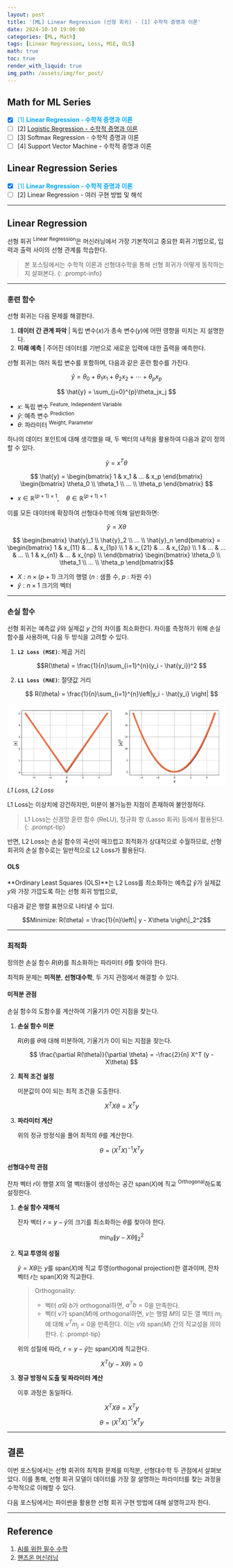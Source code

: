 ```yaml
---
layout: post
title: '[ML] Linear Regression (선형 회귀) - [1] 수학적 증명과 이론'
date: 2024-10-10 19:00:00
categories: [ML, Math]
tags: [Linear Regression, Loss, MSE, OLS]
math: true
toc: true
render_with_liquid: true
img_path: /assets/img/for_post/
---
```

## Math for ML Series

- [x] <span style="color: #07a8f7">[1] **Linear Regression - 수학적 증명과 이론**</span>
- [ ] [2] [Logistic Regression - 수학적 증명과 이론](https://minsuk1003.github.io/posts/LR_SR/)
- [ ] [3] Softmax Regression - 수학적 증명과 이론
- [ ] [4] Support Vector Machine - 수학적 증명과 이론

## Linear Regression Series

- [x] <span style="color: #07a8f7">[1] **Linear Regression - 수학적 증명과 이론**</span>
- [ ] [2] Linear Regression - 여러 구현 방법 및 해석

---
## Linear Regression 

선형 회귀 <sup>Linear Regression</sup>은 머신러닝에서 가장 기본적이고 중요한 회귀 기법으로, 입력과 출력 사이의 선형 관계를 학습한다.

> 본 포스팅에서는 수학적 이론과 선형대수학을 통해 선형 회귀가 어떻게 동작하는 지 살펴본다.
{: .prompt-info}

---
### 훈련 함수

선형 회귀는 다음 문제를 해결한다.
1. **데이터 간 관계 파악** | 독립 변수($x$)가 종속 변수($y$)에 어떤 영향을 미치는 지 설명한다.
2. **미래 예측** | 주어진 데이터를 기반으로 새로운 입력에 대한 출력을 예측한다.

선형 회귀는 여러 독립 변수를 포함하며, 다음과 같은 훈련 함수를 가진다.

$$ \hat{y} = \theta_0 + \theta_1x_1 + \theta_2x_2 + ⋯ + \theta_px_p $$

$$ \hat{y} = \sum_{j=0}^{p}\theta_jx_j $$

- $x$: 독립 변수 <sup>Feature, Independent Variable</sup>
- $\hat{y}$: 예측 변수 <sup>Prediction</sup>
- $\theta$: 파라미터 <sup>Weight, Parameter</sup>

하나의 데이터 포인트에 대해 생각했을 때, 두 벡터의 내적을 활용하여 다음과 같이 정의할 수 있다.

$$ \hat{y} = x^T\theta $$

$$ \hat{y} = \begin{bmatrix} 1 & x_1 & ... & x_p \end{bmatrix} \begin{bmatrix} \theta_0 \\ \theta_1 \\ ... \\ \theta_p \end{bmatrix} $$

- $x \in \mathbb{R}^{(p+1) \times 1}, \quad \theta \in \mathbb{R}^{(p+1) \times 1}$


이를 모든 데이터에 확장하여 선형대수학에 의해 일반화하면:

$$ \hat{y} = X\theta $$

$$ \begin{bmatrix} \hat{y}_1 \\ \hat{y}_2 \\ ... \\ \hat{y}_n \end{bmatrix} = \begin{bmatrix} 1 & x_{11} & ... & x_{1p} \\ 1 & x_{21} & ... & x_{2p} \\ 1 & ... & ... & ... \\ 1 & x_{n1} & ... & x_{np}  \\ \end{bmatrix} \begin{bmatrix} \theta_0 \\ \theta_1 \\ ... \\ \theta_p \end{bmatrix}$$

- $X: n \times (p + 1)$ 크기의 행렬 ($n$ : 샘플 수, $p$ : 차원 수)
- $\hat{y}: n \times 1$ 크기의 벡터

---
### 손실 함수

선형 회귀는 예측값 $\hat{y}$와 실제값 $y$ 간의 차이를 최소화한다.
차이를 측정하기 위해 손실 함수를 사용하며, 다음 두 방식을 고려할 수 있다.

1. **`L2 Loss (MSE)`**: 제곱 거리

    $$R(\theta) = \frac{1}{n}\sum_{i=1}^{n}(y_i - \hat{y_i})^2 $$

2. **`L1 Loss (MAE)`**: 절댓값 거리

    $$ R(\theta) = \frac{1}{n}\sum_{i=1}^{n}\left|y_i - \hat{y_i} \right|  $$
    
![image](assets/img/for_post/241010-1.png)
_L1 Loss, L2 Loss_

L1 Loss는 이상치에 강건하지만, 미분이 불가능한 지점이 존재하여 불안정하다.

> L1 Loss는 신경망 훈련 함수 (ReLU), 정규화 항 (Lasso 회귀) 등에서 활용된다.
{: .prompt-tip}

반면, L2 Loss는 손실 함수의 곡선이 매끄럽고 최적화가 상대적으로 수월하므로, 선형 회귀의 손실 함수로는 일반적으로 L2 Loss가 활용된다.

#### OLS

**Ordinary Least Squares (OLS)**는 L2 Loss를 최소화하는 예측값 $\hat{y}$가 실제값 $y$와 가장 가깝도록 하는 선형 회귀 방법으로,

다음과 같은 행렬 표현으로 나타낼 수 있다.

$$Minimize: R(\theta) = \frac{1}{n}\left\| y - X\theta \right\|_2^2$$

---
### 최적화

정의한 손실 함수 $R(\theta)$를 최소화하는 파라미터 $\hat{\theta}$를 찾아야 한다.

최적화 문제는 **미적분**, **선형대수학**, 두 가지 관점에서 해결할 수 있다.

#### 미적분 관점

손실 함수의 도함수를 계산하여 기울기가 0인 지점을 찾는다.

1. **손실 함수 미분**

    $R(\theta)$를 $\theta$에 대해 미분하여, 기울기가 0이 되는 지점을 찾는다.
    
    $$ \frac{\partial R(\theta)}{\partial \theta} = -\frac{2}{n} X^T (y - X\theta)
    $$

2. **최적 조건 설정**

    미분값이 0이 되는 최적 조건을 도출한다.

    $$ X^T X\theta = X^T y $$

3. **파라미터 계산**

    위의 정규 방정식을 풀어 최적의 $\theta$를 계산한다.
    
    $$ \theta = (X^T X)^{-1} X^T y $$


#### 선형대수학 관점

잔차 벡터 $r$이 행렬 $X$의 열 벡터들이 생성하는 공간 $\text{span}(X)$에 직교 <sup>Orthogonal</sup>하도록 설정한다.

1. **손실 함수 재해석**

    잔차 벡터 $r = y - \hat{y}$의 크기를 최소화하는 $\theta$를 찾아야 한다.
    
    $$   \min_\theta \|y - X\theta\|_2^2 $$

2. **직교 투영의 성질**

    $\hat{y} = X\theta$는 $y$를 $\text{span}(X)$에 직교 투영(orthogonal projection)한 결과이며, 잔차 벡터 $r$는 $\text{span}(X)$와 직교한다.
    
    > Orthogonality: 
    > - 벡터 $a$와 $b$가 orthogonal하면, $a^Tb = 0$을 만족한다.
    > - 벡터 $v$가 $\text{span}(M)$에 orthogonal하면, $v$는 행렬 $M$의 모든 열 벡터 $m_j$에 대해 $v^T m_j = 0$을 만족한다. 이는 $v$와 $\text{span}(M)$ 간의 직교성을 의미한다.
    {: .prompt-tip}
    
    위의 성질에 따라, $r = y - \hat{y}$는 $\text{span}(X)$에 직교한다.

    $$X^T(y - X\theta) = 0$$

3. **정규 방정식 도출 및 파라미터 계산**

    이후 과정은 동일하다.
    
    $$ X^T X\theta = X^T y $$
    
    $$ \theta = (X^T X)^{-1} X^T y $$

---
## 결론

이번 포스팅에서는 선형 회귀의 최적화 문제를 미적분, 선형대수학 두 관점에서 살펴보았다.
이를 통해, 선형 회귀 모델이 데이터를 가장 잘 설명하는 파라미터를 찾는 과정을 수학적으로 이해할 수 있다.

다음 포스팅에서는 파이썬을 활용한 선형 회귀 구현 방법에 대해 설명하고자 한다.

---
## Reference

1. [AI를 위한 필수 수학](https://product.kyobobook.co.kr/detail/S000213969776)
2. [핸즈온 머신러닝](https://product.kyobobook.co.kr/detail/S000208981368)
